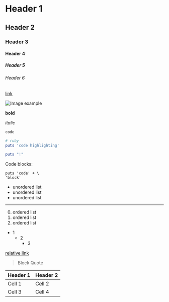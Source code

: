 # Header 1
## Header 2
### Header 3
#### Header 4
##### Header 5
###### Header 6

[link](http://www.example.com)

![Image example](https://a248.e.akamai.net/assets.github.com/images/modules/about_page/octocat.png?1329920549)

**bold**

*italic*

`code`

```ruby
# ruby
puts 'code highlighting'

puts "!"
```

Code blocks:

    puts 'code' + \
    'block'

- unordered list
- unordered list
- unordered list

----

0. ordered list
0. ordered list
0. ordered list

- 1
     - 2
         - 3

[relative link](index.html)

> Block Quote

| Header 1 | Header 2
| -------- | --------
| Cell 1   | Cell 2
| Cell 3   | Cell 4
